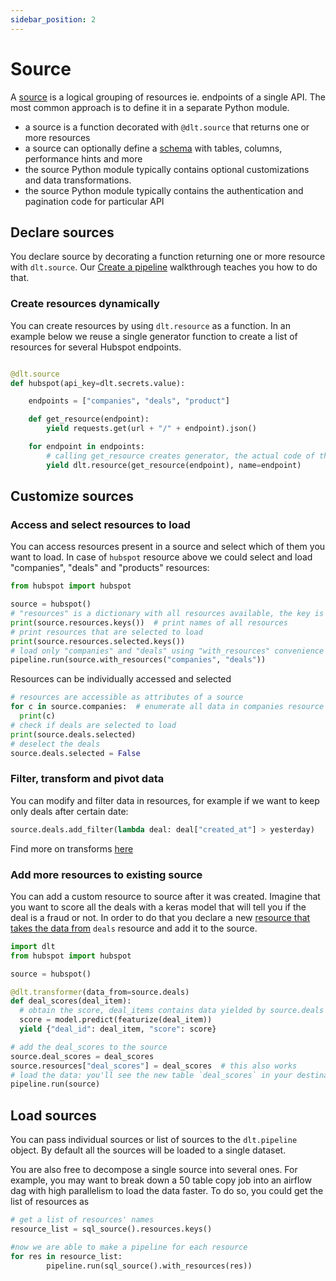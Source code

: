 ```yaml
---
sidebar_position: 2
---
```


# Source

A [source](../glossary.md#source) is a logical grouping of resources ie. endpoints of a single API. The most common approach is to define it in a separate Python module.
- a source is a function decorated with `@dlt.source` that returns one or more resources
- a source can optionally define a [schema](../customization/schema.md) with tables, columns, performance hints and more
- the source Python module typically contains optional customizations and data transformations.
- the source Python module typically contains the authentication and pagination code for particular API

## Declare sources
You declare source by decorating a function returning one or more resource with `dlt.source`. Our [Create a pipeline](../walkthroughs/create-a-pipeline.md) walkthrough teaches you how to do that.

### Create resources dynamically
You can create resources by using `dlt.resource` as a function. In an example below we reuse a single generator function to create a list of resources for several Hubspot endpoints.

```python

@dlt.source
def hubspot(api_key=dlt.secrets.value):

    endpoints = ["companies", "deals", "product"]

    def get_resource(endpoint):
        yield requests.get(url + "/" + endpoint).json()

    for endpoint in endpoints:
        # calling get_resource creates generator, the actual code of the function will be executed in pipeline.run
        yield dlt.resource(get_resource(endpoint), name=endpoint)
```

## Customize sources

### Access and select resources to load
You can access resources present in a source and select which of them you want to load. In case of `hubspot` resource above we could select and load "companies", "deals" and "products" resources:
```python
from hubspot import hubspot

source = hubspot()
# "resources" is a dictionary with all resources available, the key is the resource name
print(source.resources.keys())  # print names of all resources
# print resources that are selected to load
print(source.resources.selected.keys())
# load only "companies" and "deals" using "with_resources" convenience method
pipeline.run(source.with_resources("companies", "deals"))
```
Resources can be individually accessed and selected
```python
# resources are accessible as attributes of a source
for c in source.companies:  # enumerate all data in companies resource
  print(c)
# check if deals are selected to load
print(source.deals.selected)
# deselect the deals
source.deals.selected = False
```
### Filter, transform and pivot data
You can modify and filter data in resources, for example if we want to keep only deals after certain date:
```python
source.deals.add_filter(lambda deal: deal["created_at"] > yesterday)
```
Find more on transforms [here](resource.md#filter-transform-and-pivot-data)

### Add more resources to existing source
You can add a custom resource to source after it was created. Imagine that you want to score all the deals with a keras model that will tell you if the deal is a fraud or not. In order to do that you declare a new [resource that takes the data from](resource.md#feeding-data-from-one-resource-into-another) `deals` resource and add it to the source.
```python
import dlt
from hubspot import hubspot

source = hubspot()

@dlt.transformer(data_from=source.deals)
def deal_scores(deal_item):
  # obtain the score, deal_items contains data yielded by source.deals
  score = model.predict(featurize(deal_item))
  yield {"deal_id": deal_item, "score": score}

# add the deal_scores to the source
source.deal_scores = deal_scores
source.resources["deal_scores"] = deal_scores  # this also works
# load the data: you'll see the new table `deal_scores` in your destination!
pipeline.run(source)
```

## Load sources
You can pass individual sources or list of sources to the `dlt.pipeline` object. By default all the sources will be loaded to a single dataset.

You are also free to decompose a single source into several ones. For example, you may want to break down a 50 table copy job into an airflow dag with high parallelism to load the data faster. To do so, you could get the list of resources as

```python
# get a list of resources' names
resource_list = sql_source().resources.keys()

#now we are able to make a pipeline for each resource
for res in resource_list:
		pipeline.run(sql_source().with_resources(res))
```
